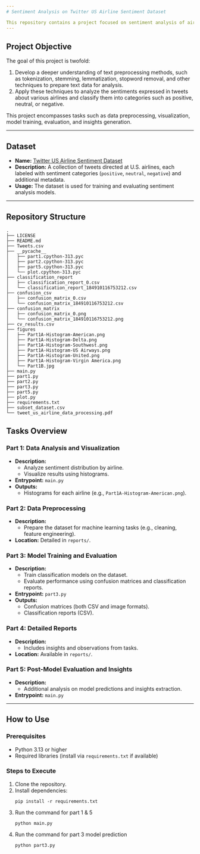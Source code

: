```yaml
---
# Sentiment Analysis on Twitter US Airline Sentiment Dataset

This repository contains a project focused on sentiment analysis of airline-related tweets using the **Twitter US Airline Sentiment Dataset**. The primary objective is to explore and apply text preprocessing techniques similar to those provided by the **Natural Language Toolkit (NLTK)** and to build a machine learning pipeline for sentiment classification.
---
```


## Project Objective

The goal of this project is twofold:

1. Develop a deeper understanding of text preprocessing methods, such as tokenization, stemming, lemmatization, stopword removal, and other techniques to prepare text data for analysis.
2. Apply these techniques to analyze the sentiments expressed in tweets about various airlines and classify them into categories such as positive, neutral, or negative.

This project encompasses tasks such as data preprocessing, visualization, model training, evaluation, and insights generation.

---

## Dataset

- **Name:** [Twitter US Airline Sentiment Dataset](https://www.kaggle.com/crowdflower/twitter-airline-sentiment)
- **Description:** A collection of tweets directed at U.S. airlines, each labeled with sentiment categories (`positive`, `neutral`, `negative`) and additional metadata.
- **Usage:** The dataset is used for training and evaluating sentiment analysis models.

---

## Repository Structure

```
.
├── LICENSE
├── README.md
├── Tweets.csv
├── __pycache__
│   ├── part1.cpython-313.pyc
│   ├── part2.cpython-313.pyc
│   ├── part5.cpython-313.pyc
│   └── plot.cpython-313.pyc
├── classification_report
│   ├── classification_report_0.csv
│   └── classification_report_184910116753212.csv
├── confusion_csv
│   ├── confusion_matrix_0.csv
│   └── confusion_matrix_184910116753212.csv
├── confusion_matrix
│   ├── confusion_matrix_0.png
│   └── confusion_matrix_184910116753212.png
├── cv_results.csv
├── figures
│   ├── Part1A-Histogram-American.png
│   ├── Part1A-Histogram-Delta.png
│   ├── Part1A-Histogram-Southwest.png
│   ├── Part1A-Histogram-US Airways.png
│   ├── Part1A-Histogram-United.png
│   ├── Part1A-Histogram-Virgin America.png
│   └── Part1B.jpg
├── main.py
├── part1.py
├── part2.py
├── part3.py
├── part5.py
├── plot.py
├── requirements.txt
├── subset_dataset.csv
└── tweet_us_airline_data_processing.pdf
```

## Tasks Overview

### Part 1: Data Analysis and Visualization

- **Description:**
  - Analyze sentiment distribution by airline.
  - Visualize results using histograms.
- **Entrypoint:** `main.py`
- **Outputs:**
  - Histograms for each airline (e.g., `Part1A-Histogram-American.png`).

### Part 2: Data Preprocessing

- **Description:**
  - Prepare the dataset for machine learning tasks (e.g., cleaning, feature engineering).
- **Location:** Detailed in `reports/`.

### Part 3: Model Training and Evaluation

- **Description:**
  - Train classification models on the dataset.
  - Evaluate performance using confusion matrices and classification reports.
- **Entrypoint:** `part3.py`
- **Outputs:**
  - Confusion matrices (both CSV and image formats).
  - Classification reports (CSV).

### Part 4: Detailed Reports

- **Description:**
  - Includes insights and observations from tasks.
- **Location:** Available in `reports/`.

### Part 5: Post-Model Evaluation and Insights

- **Description:**
  - Additional analysis on model predictions and insights extraction.
- **Entrypoint:** `main.py`

---

## How to Use

### Prerequisites

- Python 3.13 or higher
- Required libraries (install via `requirements.txt` if available)

### Steps to Execute

1. Clone the repository.
2. Install dependencies:
   ```
   pip install -r requirements.txt
   ```
3. Run the command for part 1 & 5
   ```
   python main.py
   ```
4. Run the command for part 3 model prediction
   ```
   python part3.py
   ```
